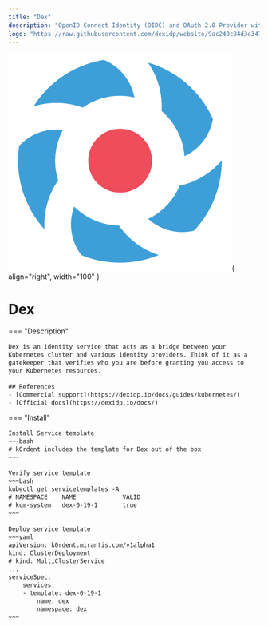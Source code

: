 ```yaml
---
title: "Dex"
description: "OpenID Connect Identity (OIDC) and OAuth 2.0 Provider with Pluggable Connectors."
logo: "https://raw.githubusercontent.com/dexidp/website/9ac240c84d3e34766814cd9ece76710cf075ba23/static/favicons/favicon.png"
---
```

![logo](https://raw.githubusercontent.com/dexidp/website/9ac240c84d3e34766814cd9ece76710cf075ba23/static/favicons/favicon.png){ align="right", width="100" }
# Dex

=== "Description"

    Dex is an identity service that acts as a bridge between your Kubernetes cluster and various identity providers. Think of it as a gatekeeper that verifies who you are before granting you access to your Kubernetes resources.

    ## References
    - [Commercial support](https://dexidp.io/docs/guides/kubernetes/)
    - [Official docs](https://dexidp.io/docs/)

=== "Install"

    Install Service template
    ~~~bash
    # k0rdent includes the template for Dex out of the box
    ~~~

    Verify service template
    ~~~bash
    kubectl get servicetemplates -A
    # NAMESPACE    NAME             VALID
    # kcm-system   dex-0-19-1       true
    ~~~

    Deploy service template
    ~~~yaml
    apiVersion: k0rdent.mirantis.com/v1alpha1
    kind: ClusterDeployment
    # kind: MultiClusterService
    ...
    serviceSpec:
        services:
        - template: dex-0-19-1
            name: dex
            namespace: dex
    ~~~
